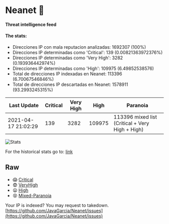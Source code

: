 # Neanet :hocho:
#### Threat intelligence feed
#### The stats:

- Direcciones IP con mala reputacion analizadas: 1692307 (100%)
- Direcciones IP determinadas como 'Critical':  139 (0.00821363972376%)
- Direcciones IP determinadas como 'Very High':  3282 (0.193936442974%)
- Direcciones IP determinadas como 'High':  109975 (6.49852538576)
- Total de direcciones IP indexadas en Neanet:  113396 (6.70067546846%)
- Total de direcciones IP descartadas en Neanet:  1578911 (93.2993245315%)

| Last Update | Critical | Very High | High | Paranoia |
| --- | --- | --- | --- | --- |
| 2021-04-17 21:02:29 | 139 | 3282 | 109975 | 113396 mixed list (Critical + Very High + High)|

![Stats](https://docs.google.com/spreadsheets/d/e/2PACX-1vSnaNMIXVabIpDJjufMlzH7poXnshF3mgd8Is1g9ytUEzVsP5my4Trn8f-xkoLLQ38xpL3HtmUexLo6/pubchart?oid=501124687&format=image)

For the historical stats go to: [link](/stats.csv)
## Raw
- :scream: [Critical](https://raw.githubusercontent.com/JavaGarcia/Neanet/master/blacklists/neanet_critical.txt)
- :fearful: [VeryHigh](https://raw.githubusercontent.com/JavaGarcia/Neanet/master/blacklists/neanet_veryHigh.txtt)
- :frowning: [High](https://raw.githubusercontent.com/JavaGarcia/Neanet/master/blacklists/neanet_high.txt)
- :dizzy_face: [Mixed-Paranoia](https://raw.githubusercontent.com/JavaGarcia/Neanet/master/blacklists/neanet_all.txt)


Your IP is indexed? You may request to takedown. [https://github.com/JavaGarcia/Neanet/issues](https://github.com/JavaGarcia/Neanet/issues)


































































































































































































































































































































































































































































































































































































































































































































































































































































































































































































































































































































































































































































































































































































































































































































































































































































































































































































































































































































































































































































































































































































































































































































































































































































































































































































































































































































































































































































































































































































































































































































































































































































































































































































































































































































































































































































































































































































































































































































































































































































































































































































































































































































































































































































































































































































































































































































































































































































































































































































































































































































































































































































































































































































































































































































































































































































































































































































































































































